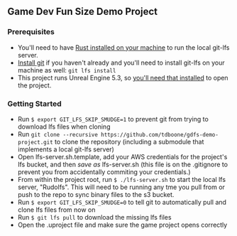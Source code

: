 ## Game Dev Fun Size Demo Project

### Prerequisites
- You'll need to have [Rust installed on your machine](https://www.rust-lang.org/tools/install) to run the local git-lfs server.
- [Install git](https://git-scm.com/downloads) if you haven't already and you'll need to install git-lfs on your machine as well: `git lfs install`
- This project runs Unreal Engine 5.3, so [you'll need that installed](https://www.unrealengine.com/en-US/download) to open the project.

### Getting Started
- Run `$ export GIT_LFS_SKIP_SMUDGE=1` to prevent git from trying to download lfs files when cloning
- Run `git clone --recursive https://github.com/tdboone/gdfs-demo-project.git` to clone the repository (including a submodule that implements a local git-lfs server)
- Open lfs-server.sh.template, add your AWS credentials for the project's lfs bucket, and then *save as* lfs-server.sh (this file is on the .gitignore to prevent you from accidentally commiting your credentials.)
- From within the project root, run `$ ./lfs-server.sh` to start the local lfs server, "Rudolfs". This will need to be running any tme you pull from or push to the repo to sync binary files to the s3 bucket.
- Run `$ export GIT_LFS_SKIP_SMUDGE=0` to tell git to automatically pull and clone lfs files from now on
- Run `$ git lfs pull` to download the missing lfs files
- Open the .uproject file and make sure the game project opens correctly